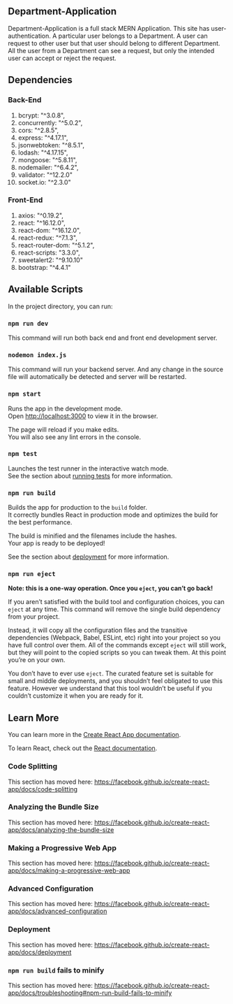 ## Department-Application

Department-Application is a full stack MERN Application. This site has user-authentication. A particular user belongs to a Department. A user can request to other user but that user should belong to different Department. All the user from a Department can see a request, but only the intended user can accept or reject the request.


## Dependencies

### Back-End
 
1. bcrypt: "^3.0.8",
2. concurrently: "^5.0.2",
3. cors: "^2.8.5",
4. express: "^4.17.1",
5. jsonwebtoken: "^8.5.1",
6. lodash: "^4.17.15",
7. mongoose: "^5.8.11",
8. nodemailer: "^6.4.2",
9. validator: "^12.2.0"
10. socket.io: "^2.3.0"

### Front-End

1. axios: "^0.19.2",
2. react: "^16.12.0",
3. react-dom: "^16.12.0",
4. react-redux: "^7.1.3",
5. react-router-dom: "^5.1.2",
6. react-scripts: "3.3.0",
7. sweetalert2: "^9.10.10"
8. bootstrap: "^4.4.1"  

## Available Scripts

In the project directory, you can run:

### `npm run dev`

This command will run both back end and front end development server.

### `nodemon index.js`

This command will run your backend server. And any change in the source file will automatically be detected and server will be restarted.

### `npm start`

Runs the app in the development mode.<br />
Open [http://localhost:3000](http://localhost:3000) to view it in the browser.

The page will reload if you make edits.<br />
You will also see any lint errors in the console.

### `npm test`

Launches the test runner in the interactive watch mode.<br />
See the section about [running tests](https://facebook.github.io/create-react-app/docs/running-tests) for more information.

### `npm run build`

Builds the app for production to the `build` folder.<br />
It correctly bundles React in production mode and optimizes the build for the best performance.

The build is minified and the filenames include the hashes.<br />
Your app is ready to be deployed!

See the section about [deployment](https://facebook.github.io/create-react-app/docs/deployment) for more information.

### `npm run eject`

**Note: this is a one-way operation. Once you `eject`, you can’t go back!**

If you aren’t satisfied with the build tool and configuration choices, you can `eject` at any time. This command will remove the single build dependency from your project.

Instead, it will copy all the configuration files and the transitive dependencies (Webpack, Babel, ESLint, etc) right into your project so you have full control over them. All of the commands except `eject` will still work, but they will point to the copied scripts so you can tweak them. At this point you’re on your own.

You don’t have to ever use `eject`. The curated feature set is suitable for small and middle deployments, and you shouldn’t feel obligated to use this feature. However we understand that this tool wouldn’t be useful if you couldn’t customize it when you are ready for it.

## Learn More

You can learn more in the [Create React App documentation](https://facebook.github.io/create-react-app/docs/getting-started).

To learn React, check out the [React documentation](https://reactjs.org/).

### Code Splitting

This section has moved here: https://facebook.github.io/create-react-app/docs/code-splitting

### Analyzing the Bundle Size

This section has moved here: https://facebook.github.io/create-react-app/docs/analyzing-the-bundle-size

### Making a Progressive Web App

This section has moved here: https://facebook.github.io/create-react-app/docs/making-a-progressive-web-app

### Advanced Configuration

This section has moved here: https://facebook.github.io/create-react-app/docs/advanced-configuration

### Deployment

This section has moved here: https://facebook.github.io/create-react-app/docs/deployment

### `npm run build` fails to minify

This section has moved here: https://facebook.github.io/create-react-app/docs/troubleshooting#npm-run-build-fails-to-minify

